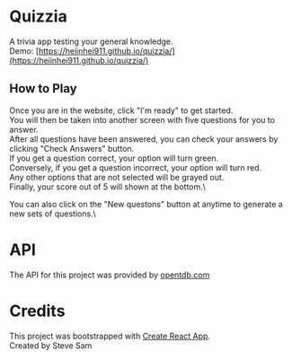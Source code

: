 # Quizzia

A trivia app testing your general knowledge.\
Demo: [https://heiinhei911.github.io/quizzia/](https://heiinhei911.github.io/quizzia/)

## How to Play

Once you are in the website, click "I'm ready" to get started.\
You will then be taken into another screen with five questions for you to answer.\
After all questions have been answered, you can check your answers by clicking "Check Answers" button.\
If you get a question correct, your option will turn green.\
Conversely, if you get a question incorrect, your option will turn red.\
Any other options that are not selected will be grayed out.\
Finally, your score out of 5 will shown at the bottom.\

You can also click on the "New questons" button at anytime to generate a new sets of questions.\

# API

The API for this project was provided by [opentdb.com](https://opentdb.com)

# Credits

This project was bootstrapped with [Create React App](https://github.com/facebook/create-react-app).\
Created by Steve Sam
